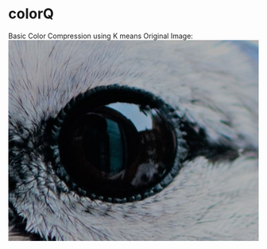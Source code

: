 # colorQ
Basic Color Compression using K means
Original Image:
![Original Image](https://github.com/aritzzz/colorQ/blob/master/image.png)
